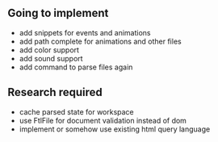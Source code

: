 ## Going to implement
- add snippets for events and animations
- add path complete for animations and other files
- add color support
- add sound support
- add command to parse files again


## Research required
- cache parsed state for workspace
- use FtlFile for document validation instead of dom
- implement or somehow use existing html query language
